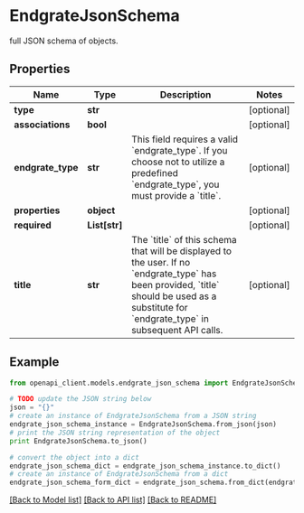 # EndgrateJsonSchema

full JSON schema of objects.

## Properties

Name | Type | Description | Notes
------------ | ------------- | ------------- | -------------
**type** | **str** |  | [optional] 
**associations** | **bool** |  | [optional] 
**endgrate_type** | **str** | This field requires a valid &#x60;endgrate_type&#x60;. If you choose not to utilize a predefined &#x60;endgrate_type&#x60;, you must provide a &#x60;title&#x60;. | [optional] 
**properties** | **object** |  | [optional] 
**required** | **List[str]** |  | [optional] 
**title** | **str** | The &#x60;title&#x60; of this schema that will be displayed to the user. If no &#x60;endgrate_type&#x60; has been provided, &#x60;title&#x60; should be used as a substitute for &#x60;endgrate_type&#x60; in subsequent API calls. | [optional] 

## Example

```python
from openapi_client.models.endgrate_json_schema import EndgrateJsonSchema

# TODO update the JSON string below
json = "{}"
# create an instance of EndgrateJsonSchema from a JSON string
endgrate_json_schema_instance = EndgrateJsonSchema.from_json(json)
# print the JSON string representation of the object
print EndgrateJsonSchema.to_json()

# convert the object into a dict
endgrate_json_schema_dict = endgrate_json_schema_instance.to_dict()
# create an instance of EndgrateJsonSchema from a dict
endgrate_json_schema_form_dict = endgrate_json_schema.from_dict(endgrate_json_schema_dict)
```
[[Back to Model list]](../README.md#documentation-for-models) [[Back to API list]](../README.md#documentation-for-api-endpoints) [[Back to README]](../README.md)



